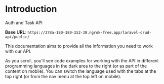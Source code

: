 # Introduction

Auth and Task API 

<aside>
    <strong>Base URL</strong>: <code>https://378a-180-180-152-30.ngrok-free.app/laravel-crud-api/public/</code>
</aside>

This documentation aims to provide all the information you need to work with our API.

<aside>As you scroll, you'll see code examples for working with the API in different programming languages in the dark area to the right (or as part of the content on mobile).
You can switch the language used with the tabs at the top right (or from the nav menu at the top left on mobile).</aside>

